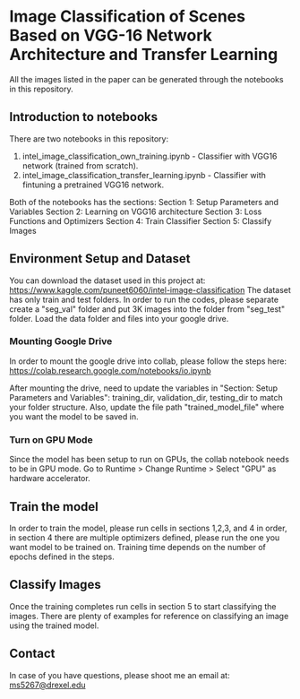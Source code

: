 # Image Classification of Scenes Based on VGG-16 Network Architecture and Transfer Learning
All the images listed in the paper can be generated through the notebooks in this repository.
## Introduction to notebooks
There are two notebooks in this repository:
1. intel_image_classification_own_training.ipynb - Classifier with VGG16 network (trained from scratch). 
2. intel_image_classification_transfer_learning.ipynb - Classifier with fintuning a pretrained VGG16 network.

Both of the notebooks has the sections:
Section 1: Setup Parameters and Variables
Section 2: Learning on VGG16 architecture
Section 3: Loss Functions and Optimizers
Section 4: Train Classifier
Section 5: Classify Images

## Environment Setup and Dataset
You can download the dataset used in this project at: https://www.kaggle.com/puneet6060/intel-image-classification
The dataset has only train and test folders. In order to run the codes, please separate create a "seg_val" folder and put 3K images into the folder from "seg_test" folder. Load the data folder and files into your google drive.

### Mounting Google Drive
In order to mount the google drive into collab, please follow the steps here: https://colab.research.google.com/notebooks/io.ipynb

After mounting the drive, need to update the variables in "Section: Setup Parameters and Variables": training_dir, validation_dir, testing_dir to match your folder structure. Also, update the file path "trained_model_file" where you want the model to be saved in.

### Turn on GPU Mode
Since the model has been setup to run on GPUs, the collab notebook needs to be in GPU mode. 
Go to Runtime > Change Runtime > Select "GPU" as hardware accelerator.

## Train the model
In order to train the model, please run cells in sections 1,2,3, and 4 in order, in section 4 there are multiple optimizers defined, please run the one you want model to be trained on.
Training time depends on the number of epochs defined in the steps. 

## Classify Images
Once the training completes run cells in section 5 to start classifying the images. There are plenty of examples for reference on classifying an image using the trained model.

## Contact
In case of you have questions, please shoot me an email at: ms5267@drexel.edu
